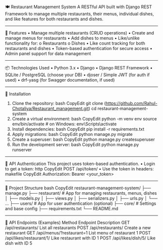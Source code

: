 🍽️ Restaurant Management System
  A RESTful API built with Django REST Framework to manage multiple restaurants, their menus, individual dishes, and like features for both restaurants and dishes.
________________________________________
🚀 Features
  •	Manage multiple restaurants (CRUD operations)
  •	Create and manage menus for restaurants
  •	Add dishes to menus
  •	Like/unlike functionality for:
  o	Restaurants
  o	Dishes
  •	Like count tracking for both restaurants and dishes
  •	Token-based authentication for secure access
  •	Admin panel support for data management
________________________________________
📦 Technologies Used
  •	Python 3.x
  •	Django
  •	Django REST Framework
  •	SQLite / PostgreSQL (choose your DB)
  •	djoser / Simple JWT (for auth if used)
  •	drf-yasg (for Swagger documentation, if used)
________________________________________
🔧 Installation
  1.	Clone the repository:
    bash
    CopyEdit
    git clone (https://github.com/Rahul-Chotaliya/Restaurant_management.git)
    cd restaurant-management-system
  2.	Create a virtual environment:
    bash
    CopyEdit
    python -m venv env
    source env/bin/activate   # on Windows: env\Scripts\activate
  3.	Install dependencies:
    bash
    CopyEdit
    pip install -r requirements.txt
  4.	Apply migrations:
    bash
    CopyEdit
    python manage.py migrate
  5.	Create a superuser:
    bash
    CopyEdit
    python manage.py createsuperuser
  6.	Run the development server:
    bash
    CopyEdit
    python manage.py runserver
________________________________________
🔐 API Authentication
  This project uses token-based authentication.
  •	Login to get a token:
  http
  CopyEdit
  POST /api/token/
  •	Use the token in headers:
  makefile
  CopyEdit
  Authorization: Bearer <your_token>
________________________________________
📂 Project Structure
  bash
  CopyEdit
  restaurant-management-system/
  ├── manage.py
  ├── restaurant/           # App for managing restaurants, menus, dishes
  │   ├── models.py
  │   ├── views.py
  │   ├── serializers.py
  │   ├── urls.py
  │   └── ...
  ├── users/                # App for user authentication (optional)
  ├── core/                 # Settings and base config
  ├── requirements.txt
  └── README.md
________________________________________
🔄 API Endpoints (Examples)
  Method	Endpoint	Description
  GET	/api/restaurants/	List all restaurants
  POST	/api/restaurants/	Create a new restaurant
  GET	/api/menus/?restaurant=1	List menu of restaurant 1
  POST	/api/likes/restaurant/1/	Like restaurant with ID 1
  POST	/api/likes/dish/5/	Like dish with ID 5
